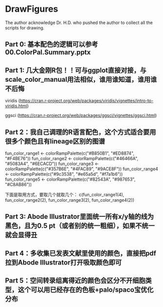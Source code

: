 # DrawFigures
The author acknowledge Dr. H.D. who pushed the author to collect all the scripts for drawing.

## Part 0: 基本配色的逻辑可以参考00.ColorPal.Summary.pptx

## Part 1: 几大金刚R包！！可与ggplot直接对接，与scale_color_manual用法相似，谁用谁知道，谁用谁不后悔

viridis (https://cran.r-project.org/web/packages/viridis/vignettes/intro-to-viridis.html)

ggsci (https://cran.r-project.org/web/packages/ggsci/vignettes/ggsci.html)

## Part 2：我自己调理的R语言配色，这个方式适合要用很多个颜色且有lineage区别的图谱
fun_color_range1 <- colorRampPalette(c("#B850B1", "#ED8874", "#F4BE76"))
fun_color_range2 <- colorRampPalette(c("#46466A", "#5083A4", "#6ECACD"))
fun_color_range3 <- colorRampPalette(c("#357B6E", "#4FAC89", "#9ACE8F"))
fun_color_range4 <- colorRampPalette(c("#9c3538", "#e65a5d", "#f7a1b6"))
fun_color_range5 <- colorRampPalette(c("#82543A", "#987653", "#C8AB86"))

下面是取用方式，要取几个就取几个：
c(fun_color_range1(4), fun_color_range2(2), fun_color_range3(2), fun_color_range4(2))

## Part 3: Abode Illustrator里面统一所有x/y轴的线为黑色，且为0.5 pt（或者别的统一粗细），如果不统一就会显得丑

## Part 4：多收集已发表文献里使用的颜色，直接把pdf拉到Abode Illustrator打开吸取颜色即可

## Part 5：空间转录组离得近的颜色会区分不开细胞类型，这个可以用已经存在的色板+palo/spaco宝优化分布
